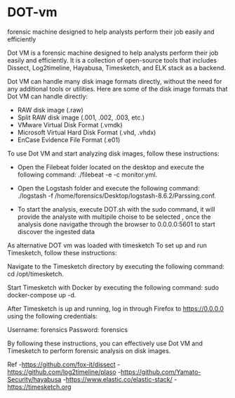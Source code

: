 # DOT-vm
forensic machine designed to help analysts perform their job easily and efficiently

Dot VM is a forensic machine designed to help analysts perform their job easily and efficiently. It is a collection of open-source tools that includes Dissect, Log2timeline, Hayabusa, Timesketch, and ELK stack as a backend. 

Dot VM can handle many disk image formats directly, without the need for any additional tools or utilities. Here are some of the disk image formats that Dot VM can handle directly:

- RAW disk image (.raw)
- Split RAW disk image (.001, .002, .003, etc.)
- VMware Virtual Disk Format (.vmdk)
- Microsoft Virtual Hard Disk Format (.vhd, .vhdx)
- EnCase Evidence File Format (.e01)


To use Dot VM and start analyzing disk images, follow these instructions:

- Open the Filebeat folder located on the desktop and execute the following command: ./filebeat -e -c monitor.yml.

- Open the Logstash folder and execute the following command: ./logstash -f /home/forensics/Desktop/logstash-8.6.2/Parssing.conf.

- To start the analysis, execute DOT.sh with the sudo command, it will provide the analyste with multipile choise to be selected , once the analysis done 
navigathe through the browser to 0.0.0.0:5601 to start discover the ingested data


As alternative DOT vm was loaded with timesketch 
To set up and run Timesketch, follow these instructions:

Navigate to the Timesketch directory by executing the following command: cd /opt/timesketch.

Start Timesketch with Docker by executing the following command: sudo docker-compose up -d.

After Timesketch is up and running, log in through Firefox to https://0.0.0.0 using the following credentials:

Username: forensics
Password: forensics

By following these instructions, you can effectively use Dot VM and Timesketch to perform forensic analysis on disk images.

Ref
-https://github.com/fox-it/dissect 
-https://github.com/log2timeline/plaso
-https://github.com/Yamato-Security/hayabusa
-https://www.elastic.co/elastic-stack/
-https://timesketch.org
